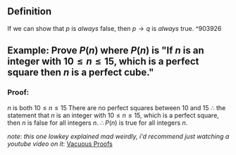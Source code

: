 ## Definition

If we can show that $p$ is _always_ false, then $p\to q$ is _always_ true. ^903926

## Example: Prove $P(n)$ where $P(n)$ is "If $n$ is an integer with $10≤n≤15$, which is a perfect square then $n$ is a perfect cube."

### Proof:

$n$ is both $10≤n≤15$
There are no perfect squares between 10 and 15
$\therefore$ the statement that $n$ is an integer with $10≤n≤15$, which is a perfect square, then $n$ is false for all integers $n$.
$\therefore P(n)$ is true for all integers $n$.

_note: this one lowkey explained mad weirdly, i'd recommend just watching a youtube video on it_: [Vacuous Proofs](https://www.youtube.com/watch?v=b2McxDt9n_I&pp=ygUNdmFjdW91cyBwcm9vZg%3D%3D)
